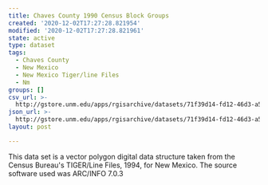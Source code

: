 ```yaml
---
title: Chaves County 1990 Census Block Groups
created: '2020-12-02T17:27:28.821954'
modified: '2020-12-02T17:27:28.821961'
state: active
type: dataset
tags:
  - Chaves County
  - New Mexico
  - New Mexico Tiger/line Files
  - Nm
groups: []
csv_url: >-
  http://gstore.unm.edu/apps/rgisarchive/datasets/71f39d14-fd12-46d3-a5d4-99a11fb49f3a/tlf405shp.derived.csv
json_url: >-
  http://gstore.unm.edu/apps/rgisarchive/datasets/71f39d14-fd12-46d3-a5d4-99a11fb49f3a/tlf405shp.derived.json
layout: post

---
```

This data set is a vector polygon digital data structure taken from the Census
				Bureau's TIGER/Line Files, 1994, for New Mexico. The source software used was
				ARC/INFO 7.0.3
